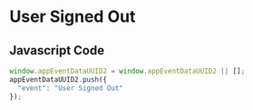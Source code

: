 # User Signed Out

### 

## Javascript Code
```js
window.appEventDataUUID2 = window.appEventDataUUID2 || [];
appEventDataUUID2.push({
  "event": "User Signed Out"
});
```




